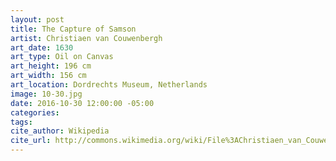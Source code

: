 ```yaml
---
layout: post
title: The Capture of Samson
artist: Christiaen van Couwenbergh
art_date: 1630
art_type: Oil on Canvas
art_height: 196 cm
art_width: 156 cm
art_location: Dordrechts Museum, Netherlands
image: 10-30.jpg
date: 2016-10-30 12:00:00 -05:00
categories:
tags:
cite_author: Wikipedia
cite_url: http://commons.wikimedia.org/wiki/File%3AChristiaen_van_Couwenbergh_-_The_Capture_of_Samson_-_WGA05571.jpg
---
```

